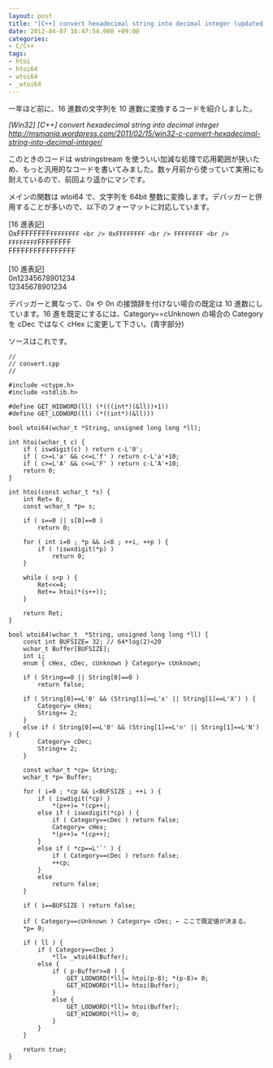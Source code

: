 ```yaml
---
layout: post
title: "[C++] convert hexadecimal string into decimal integer (updated)"
date: 2012-04-07 16:47:54.000 +09:00
categories:
- C/C++
tags:
- htoi
- htoi64
- wtoi64
- _wtoi64
---
```


一年ほど前に、16 進数の文字列を 10 進数に変換するコードを紹介しました。

 
<em>[Win32] [C++] convert hexadecimal string into decimal integer</em> <br />
[<em>http://msmania.wordpress.com/2011/02/15/win32-c-convert-hexadecimal-string-into-decimal-integer/</em>](http://msmania.wordpress.com/2011/02/15/win32-c-convert-hexadecimal-string-into-decimal-integer/)

 
このときのコードは wstringstream を使ういい加減な処理で応用範囲が狭いため、もっと汎用的なコードを書いてみました。数ヶ月前から使っていて実用にも耐えているので、前回より遥かにマシです。

 
メインの関数は wtoi64 で、文字列を 64bit 整数に変換します。デバッガーと併用することが多いので、以下のフォーマットに対応しています。

 
&#x5b;16 進表記&#x5d; <br />
0xFFFFFFFF`FFFFFFFF <br />
0xFFFFFFFF <br />
FFFFFFFF <br />
FFFFFFFF`FFFFFFFF <br />
FFFFFFFFFFFFFFFF <br />
 <br />
&#x5b;10 進表記&#x5d; <br />
0n12345678901234 <br />
12345678901234

 
デバッガーと異なって、0x や 0n の接頭辞を付けない場合の既定は 10 進数にしています。16 進を既定にするには、Category==cUnknown の場合の Category を cDec ではなく cHex に変更して下さい。(青字部分)

 
ソースはこれです。

 
```
// 
// convert.cpp 
//

#include <ctype.h> 
#include <stdlib.h>

#define GET_HIDWORD(ll) (*(((int*)(&ll))+1)) 
#define GET_LODWORD(ll) (*((int*)(&ll)))

bool wtoi64(wchar_t *String, unsigned long long *ll);

int htoi(wchar_t c) { 
    if ( iswdigit(c) ) return c-L'0'; 
    if ( c>=L'a' && c<=L'f' ) return c-L'a'+10; 
    if ( c>=L'A' && c<=L'F' ) return c-L'A'+10; 
    return 0; 
}

int htoi(const wchar_t *s) { 
    int Ret= 0; 
    const wchar_t *p= s;

    if ( s==0 || s[0]==0 ) 
        return 0; 
    
    for ( int i=0 ; *p && i<8 ; ++i, ++p ) { 
        if ( !iswxdigit(*p) ) 
            return 0; 
    }

    while ( s<p ) { 
        Ret<<=4; 
        Ret+= htoi(*(s++)); 
    }

    return Ret; 
}

bool wtoi64(wchar_t  *String, unsigned long long *ll) { 
    const int BUFSIZE= 32; // 64*log(2)<20 
    wchar_t Buffer[BUFSIZE]; 
    int i; 
    enum { cHex, cDec, cUnknown } Category= cUnknown;

    if ( String==0 || String[0]==0 ) 
        return false;

    if ( String[0]==L'0' && (String[1]==L'x' || String[1]==L'X') ) { 
        Category= cHex; 
        String+= 2; 
    } 
    else if ( String[0]==L'0' && (String[1]==L'n' || String[1]==L'N') ) { 
        Category= cDec; 
        String+= 2; 
    } 
    
    const wchar_t *cp= String; 
    wchar_t *p= Buffer;

    for ( i=0 ; *cp && i<BUFSIZE ; ++i ) { 
        if ( iswdigit(*cp) ) 
            *(p++)= *(cp++); 
        else if ( iswxdigit(*cp) ) { 
            if ( Category==cDec ) return false; 
            Category= cHex; 
            *(p++)= *(cp++); 
        } 
        else if ( *cp==L'`' ) { 
            if ( Category==cDec ) return false; 
            ++cp; 
        } 
        else 
            return false; 
    } 
    
    if ( i==BUFSIZE ) return false;

    if ( Category==cUnknown ) Category= cDec; ← ここで既定値が決まる。 
    *p= 0;

    if ( ll ) { 
        if ( Category==cDec ) 
            *ll= _wtoi64(Buffer); 
        else { 
            if ( p-Buffer>=8 ) { 
                GET_LODWORD(*ll)= htoi(p-8); *(p-8)= 0; 
                GET_HIDWORD(*ll)= htoi(Buffer); 
            } 
            else { 
                GET_LODWORD(*ll)= htoi(Buffer); 
                GET_HIDWORD(*ll)= 0; 
            } 
        } 
    }

    return true; 
}
```
